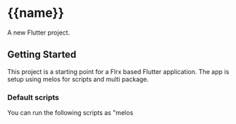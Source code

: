 # {{name}}

A new Flutter project.

## Getting Started

This project is a starting point for a Flrx based Flutter application.
The app is setup using melos for scripts and multi package.

### Default scripts
You can run the following scripts as "melos <script name>" 

#### analyze

Run `flutter analyze` in all packages.
- Note: you can also rely on your IDEs Dart Analysis / Issues window.

#### gen

Runs all generate scripts

#### gen:build

Runs `flutter pub run build_runner build --delete-conflicting-outputs` build in all packages

#### gen:watch 

Build generated files from build_runner and watch them for changes
Runs `flutter pub run build_runner watch --delete-conflicting-outputs` build in all packages

#### gen:icons

Generate native Launcher Icons
You can customize the config from `app/config/icons.yaml`
See https://github.com/fluttercommunity/flutter_launcher_icons/blob/master/README.md#book-guide

#### gen:splash

Generate Native Splash Screen
You can customize the config from `app/config/splash.yaml`
See https://github.com/jonbhanson/flutter_native_splash/blob/master/README.md#usage

#### gen:assets

Generate an Asset class using spider
You can customize the config from `app/spider.yaml`
See https://birjuvachhani.github.io/spider/

#### env:print

Generate dart define strings from `app/.env` and prints them to console
See https://github.com/ibrahim-mubarak/define-env/blob/master/README.md#usage

#### env:copy

Generate dart define strings from `app/.env` and copies it to clipboard
See https://github.com/ibrahim-mubarak/define-env/blob/master/README.md#usage

##### test

Runs test in all packages with coverage